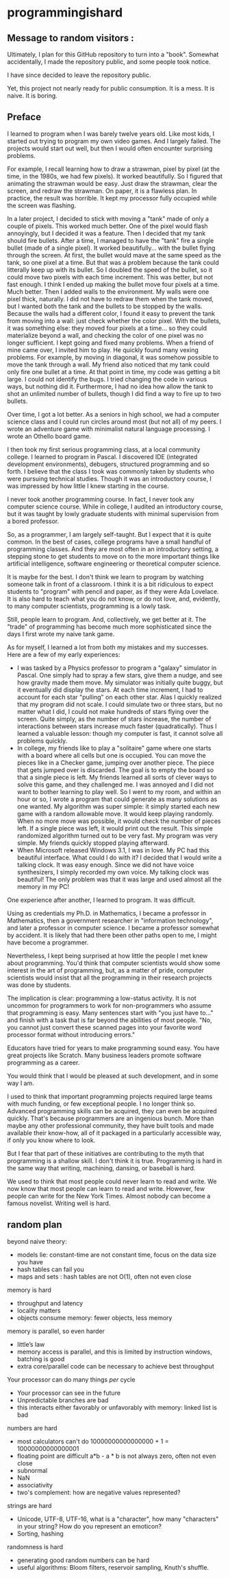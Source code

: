 # programmingishard

## Message to random visitors :

Ultimately, I plan for this GitHub repository to turn into a "book".
Somewhat accidentally, I made the repository public, and some people
took notice. 

I have since decided to leave the repository public.

Yet, this project not nearly ready for public consumption. It is a mess.
It is naive. It is boring.


## Preface

I learned to program when I was barely twelve years old. Like most kids,
I started out trying to program my own video games. And I largely failed.
The projects would start out well, but then I would often encounter surprising
problems. 

For example, I recall learning how to draw a strawman, pixel by 
pixel (at the time, in the 1980s, we had few pixels). It worked beautifully.
So I figured that animating the strawman would be easy. Just draw the strawman,
clear the screen, and redraw the strawman. On paper, it is a flawless plan.
In practice, the result was horrible. It kept my processor fully occupied
while the screen was flashing.

In a later project, I decided to stick with moving a "tank" made of only
a couple of pixels. This worked much better. One of the pixel would flash
annoyingly, but I decided it was a feature. Then I decided that my tank should
fire bullets. After a time, I managed to have the "tank" fire a single
bullet (made of a single pixel). It worked beautifully... with the bullet
flying through the screen. At first, the bullet would mave at the same speed
as the tank, so one pixel at a time. But that was a problem because the tank
could litterally keep up with its bullet. So I doubled the speed of the bullet,
so it could move two pixels with each time increment. This was better, but not
fast enough. I think I ended up making the bullet move four pixels at a time.
Much better. Then I added walls to the environment. My walls were one pixel 
thick, naturally. I did not have to redraw them when the tank moved, but I wanted
both the tank and the bullets to be stopped by the walls.  Because the walls
had a different color, I found it easy to prevent the tank from moving into a wall:
just check whether the color pixel. With the bullets, it was something else:
they moved four pixels at a time... so they could materialize beyond a wall,
and checking the color of one pixel was no longer sufficient. I kept going and
fixed many problems. When a friend of mine came over, I invited him to play.
He quickly found many vexing problems. For example, by moving in diagonal, it
was somehow possible to move the tank through a wall. My friend also noticed
that my tank could only fire one bullet at a time. At that point in time,
my code was getting a bit large. I could not identify the bugs. I tried
changing the code in various ways, but nothing did it. Furthermore, I had
no idea how allow the tank to shot an unlimited number of bullets, though I did
find a way to fire up to two bullets.

Over time, I got a lot better. As a seniors in high school, we had a 
computer science class and I could run circles around most (but not all)
of my peers. I wrote an adventure game with minimalist natural language
processing. I wrote an Othello board game.

I then took my first serious programming class, at a local community 
college. I learned to program in Pascal. I discovered IDE (integrated
development environments), debugers, structured programming and so forth.
I believe that the class I took was commonly taken by students who were
pursuing technical studies. Though it was an introductory course,
I was impressed by how little I knew starting in the course.

I never took another programming course. In fact, I never took any 
computer science course. While in college, I audited an introductory 
course, but it was taught by  lowly graduate students with minimal 
supervision from a bored professor.

So, as a programmer, I am largely self-taught. But I expect that it is
quite common. In the best of cases, college programs have a small handful
of programming classes. And they are most often in an introductory setting,
a stepping stone to get students to move on to the more important things like 
artificial intelligence, software engineering or theoretical computer science.

It is maybe for the best. I don't think we learn to program by watching
someone talk in front of a classroom. I think it is a bit ridiculous to
expect students to "program" with pencil and paper, as if they were Ada
Lovelace. It is also hard to teach what you do not know, or do not love,
and, evidently, to many computer scientists, programming is a lowly task.

Still, people learn to program. And, collectively, we get better at it. The
"trade" of programming has become much more sophisticated since the days I 
first wrote my naive tank game.

As for myself, I learned a lot from both my mistakes and my successes. Here
are a few of my early experiences:

- I was tasked by a Physics professor to program a "galaxy" simulator in Pascal.
  One simply had to spray a few stars, give them a nudge, and see how gravity 
  made them move. My simulator was initially quite buggy, but it eventually 
  did display the stars. At each time increment, I had to account for each star
  "pulling" on each other star. Alas I quickly realized that my program did not scale.
  I could simulate two or three stars, but no matter what I did, I could not make
  hundreds of stars flying over the screen. Quite simply, as the number of stars
  increase, the number of interactions between stars increase much faster (quadratically).
  Thus I learned a valuable lesson: though my computer is fast, it cannot solve
  all problems quickly.
- In college, my friends like to play a "solitaire" game where one starts with a board
  where all cells but one is occupied. You can move the pieces like in a Checker game,
  jumping over another piece. The piece that gets jumped over is discarded. The goal
  is to empty the board so that a single piece is left. My friends learned all sorts
  of clever ways to solve this game, and they challenged me. I was annoyed and I did
  not want to bother learning to play well. So I went to my room, and within an hour
  or so, I wrote a program that could generate as many solutions as one wanted. My 
  algorithm was super simple: it simply started each new game with a random allowable
  move. It would keep playing randomly. When no more move was possible, it would check
  the number of pieces left. If a single piece was left, it would print out the result.
  This simple randomized algorithm turned out to be very fast. My program was very simple.
  My friends quickly stopped playing afterward.
- When Microsoft released Windows 3.1, I was in love. My PC had this beautiful interface.
  What could I do with it? I decided that I would write a talking clock. It was easy
  enough. Since we did not have voice synthesizers, I simply recorded my own voice.
  My talking clock was beautiful! The only problem was that it was large and used almost
  all the memory in my PC!

One experience after another, I learned to program. It was difficult.

Using as credentials my Ph.D. in Mathematics, I became a professor in Mathematics,
then a government researcher in "information technology", and later a professor
in computer science. I became a professor somewhat by accident. It is likely
that had there been other paths open to me, I might have become a programmer.

Nevertheless, I kept being surprised at how little the people I met knew about
programming. You'd think that computer scientists would show some interest
in the art of programming, but, as a matter of pride, computer scientists would
insist that all the programming in their research projects was done by students.

The implication is clear: programming a low-status activity.
It is not uncommon for programmers to work for non-programmers 
who assume that programming is easy. Many sentences
start with "you just have to..." and finish with a task that is far
beyond the abilities of most people. "No, you cannot just convert these
scanned pages into your favorite word processor format without introducing
errors."

Educators have tried for years to make programming sound easy. You
have great projects like Scratch. Many business leaders promote software
programming as a career.

You would think that I would be pleased at such development, and in some
way I am. 

I used to think that important programming projects
required large teams with much funding, or few exceptional people.
I no longer think so. Advanced programming skills can be acquired,
they can even be acquired quickly. That's because programmers are
an ingenious bunch. More than maybe any other professional community,
they have built tools and made available their know-how, all of it
packaged in a particularly accessible way, if only you know where to look.

But I fear that part of these initiatives are contributing to
the myth that programming is a shallow skill. I don't think it is true. 
Programming is hard in the same way that writing, machining, dansing,
or baseball is hard.

We used to think that most people could never learn to read and write.
We now know that most people can learn to read and write. However, few
people can write for the New York Times. Almost nobody can become a famous
novelist. Writing well is hard.






## random plan


beyond naive theory:
  - models lie: constant-time are not constant time, focus on the data size you have
  - hash tables can fail you
  - maps and sets : hash tables are not O(1), often not even close

memory is hard 
  - throughput and latency
 - locality matters 
  - objects consume memory: fewer objects, less memory

memory is parallel, so even harder
 - little’s law
  - memory access is parallel, and this is limited by instruction windows, batching is good
  - extra core/parallel code can be necessary to achieve best throughput


Your processor can do many things *per* cycle
  - Your processor can see in the future
  - Unpredictable branches are bad
  - this interacts either favorably or unfavorably with memory: linked list is bad  

numbers are hard
  - most calculators can't do 10000000000000000 + 1 = 10000000000000001
  - floating point are difficult a*b  - a * b is not always zero, often not even close
  - subnormal 
  - NaN
  - associativity
  - two's complement: how are negative values represented?

strings are hard
  - Unicode, UTF-8, UTF-16, what is a "character", how many "characters" in your string? How do  you represent an emoticon?
  - Sorting, hashing

randomness is hard
- generating good random numbers can be hard
- useful algorithms: Bloom filters, reservoir sampling, Knuth's shuffle.



